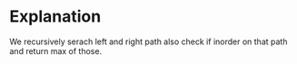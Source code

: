 # Explanation

We recursively serach left and right path also check if inorder on that path and return max of those.
        